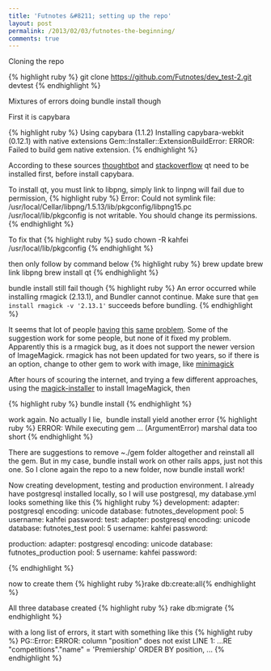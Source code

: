 ```yaml
---
title: 'Futnotes &#8211; setting up the repo'
layout: post
permalink: /2013/02/03/futnotes-the-beginning/
comments: true
---
```

Cloning the repo

{% highlight ruby %}
git clone https://github.com/Futnotes/dev_test-2.git devtest
{% endhighlight %}

Mixtures of errors doing bundle install though
  
First it is capybara

{% highlight ruby %}
Using capybara (1.1.2) 
Installing capybara-webkit (0.12.1) with native extensions 
Gem::Installer::ExtensionBuildError: ERROR: Failed to build gem native extension.
{% endhighlight %}

According to these sources [thoughtbot](https://github.com/thoughtbot/capybara-webkit/wiki/Installing-Qt-and-compiling-capybara-webkit) and [stackoverflow](http://stackoverflow.com/questions/11642971/unable-to-install-capybara-webkit) qt need to be installed first, before install capybara.
  
To install qt, you must link to libpng, simply link to linpng will fail due to permission,
{% highlight ruby %}
Error: Could not symlink file: /usr/local/Cellar/libpng/1.5.13/lib/pkgconfig/libpng15.pc
/usr/local/lib/pkgconfig is not writable. You should change its permissions.
{% endhighlight %}

To fix that
{% highlight ruby %}
sudo chown -R kahfei /usr/local/lib/pkgconfig
{% endhighlight %}

then only follow by command below
{% highlight ruby %}
brew update
brew link libpng
brew install qt
{% endhighlight %}

bundle install still fail though
{% highlight ruby %}
An error occurred while installing rmagick (2.13.1), and Bundler cannot continue.
Make sure that `gem install rmagick -v '2.13.1'` succeeds before bundling.
{% endhighlight %}

It seems that lot of people [having](https://coderwall.com/p/wnomjg) [this](https://github.com/mxcl/homebrew/issues/16625) [same](http://flaviomuniz.com/blog/how-to-fix-rmagick-2-13-1-cant-find-magickwand-h.html) [problem](http://stackoverflow.com/questions/11676844/issue-with-installing-imagemagick-and-rmagick-on-mountain-lion). Some of the suggestion work for some people, but none of it fixed my problem. Apparently this is a rmagick bug, as it does not support the newer version of ImageMagick. rmagick has not been updated for two years, so if there is an option, change to other gem to work with image, like [minimagick](https://github.com/minimagick/minimagick)

After hours of scouring the internet, and trying a few different approaches, using the [magick-installer](https://github.com/maddox/magick-installer) to install ImageMagick, then

{% highlight ruby %}
bundle install
{% endhighlight %}

work again. No actually I lie,  bundle install yield another error
{% highlight ruby %}
ERROR: While executing gem … (ArgumentError) marshal data too short
{% endhighlight %}

There are suggestions to remove ~./gem folder altogether and reinstall all the gem. But in my case, bundle install work on other rails apps, just not this one. So I clone again the repo to a new folder, now bundle install work!

Now creating development, testing and production environment. I already have postgresql installed locally, so I will use postgresql, my database.yml looks something like this
{% highlight ruby %}
development:
adapter: postgresql
encoding: unicode
database: futnotes_development
pool: 5
username: kahfei
password: 
test:
adapter: postgresql
encoding: unicode
database: futnotes_test
pool: 5
username: kahfei
password: 
 
production:
adapter: postgresql
encoding: unicode
database: futnotes_production
pool: 5
username: kahfei
password:

{% endhighlight %}

now to create them
{% highlight ruby %}rake db:create:all{% endhighlight %}

All three database created
{% highlight ruby %}
rake db:migrate
{% endhighlight %}

with a long list of errors, it start with something like this
{% highlight ruby %}
PG::Error: ERROR:  column "position" does not exist
LINE 1: ...RE "competitions"."name" = 'Premiership' ORDER BY position, ...
{% endhighlight %}
